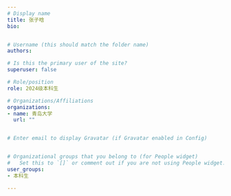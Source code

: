 ```yaml
---
# Display name
title: 张子晗
bio: 


# Username (this should match the folder name)
authors:

# Is this the primary user of the site?
superuser: false

# Role/position
role: 2024级本科生

# Organizations/Affiliations
organizations:
- name: 青岛大学
  url: ""


# Enter email to display Gravatar (if Gravatar enabled in Config)


# Organizational groups that you belong to (for People widget)
#   Set this to `[]` or comment out if you are not using People widget.
user_groups:
- 本科生

---
```




